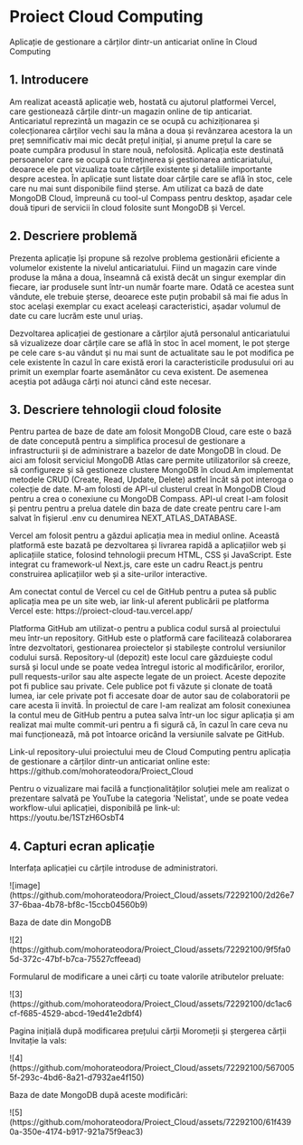 <h1>Proiect Cloud Computing</h1>

<p>Aplicație de gestionare a cărților dintr-un anticariat online în Cloud Computing </p>

<h2>1. Introducere</h2>

<p>Am realizat această aplicație web, hostată cu ajutorul platformei Vercel, care gestionează cărțile dintr-un magazin online de tip anticariat. Anticariatul reprezintă un magazin ce se ocupă cu achiziționarea și colecționarea cărților vechi sau la mâna a doua și revânzarea acestora la un preț semnificativ mai mic decât prețul inițial, și anume prețul la care se poate cumpăra produsul în stare nouă, nefolosită. Aplicația este destinată persoanelor care se ocupă cu întreținerea și gestionarea anticariatului, deoarece ele pot vizualiza toate cărțile existente și detaliile importante despre acestea. În aplicație sunt listate doar cărțile care se află în stoc, cele care nu mai sunt disponibile fiind șterse. Am utilizat ca bază de date MongoDB Cloud, împreună cu tool-ul Compass pentru desktop, așadar cele două tipuri de servicii în cloud folosite sunt MongoDB și Vercel.</p>

<h2>2.	Descriere problemă</h2>

<p>Prezenta aplicație își propune să rezolve problema gestionării eficiente a volumelor existente la nivelul anticariatului. Fiind un magazin care vinde produse la mâna a doua, înseamnă că există decăt un singur exemplar din fiecare, iar produsele sunt într-un număr foarte mare. Odată ce acestea sunt vândute, ele trebuie șterse, deoarece este puțin probabil să mai fie adus în stoc același exemplar cu exact aceleași caracteristici, așadar volumul de date cu care lucrăm este unul uriaș.</p>
<p>Dezvoltarea aplicației de gestionare a cărților ajută personalul anticariatului să vizualizeze doar cărțile care se află în stoc în acel moment, le pot șterge pe cele care s-au vândut și nu mai sunt de actualitate sau le pot modifica pe cele existente în cazul în care există erori la caracteristicile produsului ori au primit un exemplar foarte asemănător cu ceva existent. De asemenea aceștia pot adăuga cărți noi atunci când este necesar.</p>

<h2>3.	Descriere tehnologii cloud folosite</h2>

<p>Pentru partea de baze de date am folosit MongoDB Cloud, care este o bază de date concepută pentru a simplifica procesul de gestionare a infrastructurii și de administrare a bazelor de date MongoDB în cloud. De aici am folosit serviciul MongoDB Atlas care permite utilizatorilor să creeze, să configureze și să gestioneze clustere MongoDB în cloud.Am implementat metodele CRUD (Create, Read, Update, Delete) astfel încât să pot interoga o colecție de date. M-am folosti de API-ul clusterul creat în MongoDB Cloud pentru a crea o conexiune cu MongoDB Compass. API-ul creat l-am folosit și pentru pentru a prelua datele din baza de date create pentru care l-am salvat în fișierul .env cu denumirea NEXT_ATLAS_DATABASE.</p>
<p>Vercel am folosit pentru a găzdui aplicația mea in mediul online. Această platformă este bazată pe dezvoltarea și livrarea rapidă a aplicațiilor web și aplicațiile statice, folosind tehnologii precum HTML, CSS și JavaScript. Este integrat cu framework-ul Next.js, care este un cadru React.js pentru construirea aplicațiilor web și a site-urilor interactive.</p>
<p>Am conectat contul de Vercel cu cel de GitHub pentru a putea să public aplicația mea pe un site web, iar link-ul aferent publicării pe platforma Vercel este: https://proiect-cloud-tau.vercel.app/ </p>
<p>Platforma GitHub am utilizat-o pentru a publica codul sursă al proiectului meu într-un repository. GitHub este o platformă care facilitează colaborarea între dezvoltatori, gestionarea proiectelor și stabilește controlul versiunilor codului sursă. Repository-ul (depozit) este locul care găzduiește codul sursă și locul unde se poate vedea întregul istoric al modificărilor, erorilor, pull requests-urilor sau alte aspecte legate de un proiect. Aceste depozite pot fi publice sau private. Cele publice pot fi văzute și clonate de toată lumea, iar cele private pot fi accesate doar de autor sau de colaboratorii pe care acesta îi invită. În proiectul de care l-am realizat am folosit conexiunea la contul meu de GitHub pentru a putea salva într-un loc sigur aplicația și am realizat mai multe commit-uri pentru a fi sigură că, în cazul în care ceva nu mai funcționează, mă pot întoarce oricând la versiunile salvate pe GitHub.</p>
<p>Link-ul repository-ului proiectului meu de Cloud Computing pentru aplicația de gestionare a cărților dintr-un anticariat online este: 
https://github.com/mohorateodora/Proiect_Cloud 
</p>
<p>Pentru o vizualizare mai facilă a funcționalităților soluției mele am realizat o prezentare salvată pe YouTube la categoria 'Nelistat', unde se poate vedea workflow-ului aplicației, disponibilă pe link-ul: https://youtu.be/1STzH6OsbT4 </p>
<h2>4.	Capturi ecran aplicație </h2>
<p>Interfața aplicației cu cărțile introduse de administratori.</p>
![image](https://github.com/mohorateodora/Proiect_Cloud/assets/72292100/2d26e737-6baa-4b78-bf8c-15ccb04560b9)
<p>Baza de date din MongoDB</p>
![2](https://github.com/mohorateodora/Proiect_Cloud/assets/72292100/9f5fa05d-372c-47bf-b7ca-75527cffeead)
<p>Formularul de modificare a unei cărți cu toate valorile atributelor preluate:</p>
![3](https://github.com/mohorateodora/Proiect_Cloud/assets/72292100/dc1ac6cf-f685-4529-abcd-19ed41e2dbf4)
<p>Pagina inițială după modificarea prețului cărții Moromeții și ștergerea cărții Invitație la vals:</p>
![4](https://github.com/mohorateodora/Proiect_Cloud/assets/72292100/5670055f-293c-4bd6-8a21-d7932ae4f150)
<p>Baza de date MongoDB după aceste modificări:</p>
![5](https://github.com/mohorateodora/Proiect_Cloud/assets/72292100/61f4390a-350e-4174-b917-921a75f9eac3)


